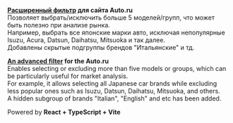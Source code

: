 **[Расширенный фильтр](https://destiny503.github.io/autoru-filter-extended-react/) для сайта Auto.ru**\
Позволяет выбрать/исключить больше 5 моделей/групп, что может быть полезно при анализе рынка.\
Например, выбрать все японские марки авто, исключая непопулярные Isuzu, Acura, Datsun, Daihatsu, Mitsuoka и так далее.\
Добавлены скрытые подгруппы брендов "Итальянские" и тд.

**[An advanced filter](https://destiny503.github.io/autoru-filter-extended-react/) for the Auto.ru**\
Enables selecting or excluding more than five models or groups, which can be particularly useful for market analysis.\
For example, it allows selecting all Japanese car brands while excluding less popular ones such as Isuzu, Datsun, Daihatsu, Mitsuoka, and others.\
A hidden subgroup of brands "Italian", "English" and etc has been added.

Powered by **React + TypeScript + Vite**